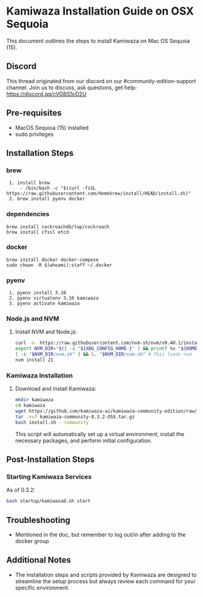 # Kamiwaza Installation Guide on OSX Sequoia

This document outlines the steps to install Kamiwaza on Mac OS Sequoia (15).

## Discord

This thread originated from our discord on our #community-edition-support channel. Join us to discuss, ask questions, get help: <https://discord.gg/cVGBS5rD2U>

## Pre-requisites

- MacOS Sequioa (15) installed 
- sudo privileges

## Installation Steps

### brew
	 1. install brew
		 - /bin/bash -c "$(curl -fsSL https://raw.githubusercontent.com/Homebrew/install/HEAD/install.sh)"
	 2. brew install pyenv docker

### dependencies
```
brew install cockroachdb/tap/cockroach
brew install cfssl etcd
```

### docker
```
brew install docker docker-compose
sudo chown -R $(whoami):staff ~/.docker
```

### pyenv
	 1. pyenv install 3.10
	 2. pyenv virtualenv 3.10 kamiwaza
	 3. pyenv activate kamiwaza
### Node.js and NVM

1. Install NVM and Node.js:

    ```bash
    curl -o- https://raw.githubusercontent.com/nvm-sh/nvm/v0.40.1/install.sh | bash
    export NVM_DIR="$([ -z "${XDG_CONFIG_HOME-}" ] && printf %s "${HOME}/.nvm" || printf %s "${XDG_CONFIG_HOME}/nvm")"
    [ -s "$NVM_DIR/nvm.sh" ] && \. "$NVM_DIR/nvm.sh" # This loads nvm
    nvm install 21
    ```

### Kamiwaza Installation

1. Download and install Kamiwaza:

    ```bash
    mkdir kamiwaza
    cd kamiwaza
    wget https://github.com/kamiwaza-ai/kamiwaza-community-edition/raw/main/kamiwaza-community-0.3.2-OSX.tar.gz
    tar -xvf kamiwaza-community-0.3.2-OSX.tar.gz
    bash install.sh --community
    ```

    This script will automatically set up a virtual environment, install the necessary packages, and perform initial configuration.


## Post-Installation Steps

### Starting Kamiwaza Services

As of 0.3.2:

```bash
bash startup/kamiwazad.sh start
```



## Troubleshooting

- Mentioned in the doc, but remember to log out/in after adding to the docker group

## Additional Notes

- The installation steps and scripts provided by Kamiwaza are designed to streamline the setup process but always review each command for your specific environment.
